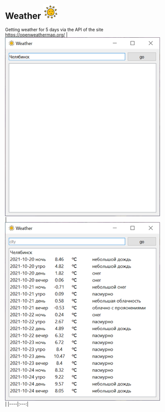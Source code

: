 # Weather ![Alt-текст](https://github.com/ahafizova/weather/blob/main/icon.png)
Getting weather for 5 days via the API of the site https://openweathermap.org/
|![Alt-текст](https://github.com/ahafizova/weather/blob/main/img/001.png)|![Alt-текст](https://github.com/ahafizova/weather/blob/main/img/002.png)|
|----|:---:|

